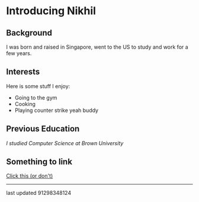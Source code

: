 # Introducing Nikhil

## Background

I was born and raised in Singapore, went to the US to study and work for a few years. 

## Interests 
Here is some stuff I
enjoy: 
- Going to the gym
- Cooking
- Playing counter strike yeah buddy

## Previous Education
_I studied Computer Science at Brown University_

## Something to link
[Click this (or don't)](https://xkcd.com/1597/)

-------------
last updated 91298348124
